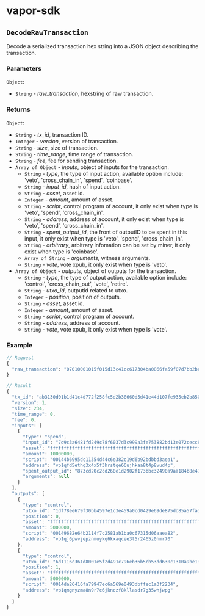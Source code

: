 # vapor-sdk

## `DecodeRawTransaction`

Decode a serialized transaction hex string into a JSON object describing the transaction.

### Parameters

`Object`:

- `String` - *raw_transaction*, hexstring of raw transaction.

### Returns

`Object`:

- `String` - *tx_id*, transaction ID.
- `Integer` - *version*, version of transaction.
- `String` - *size*, size of transaction.
- `String` - *time_range*, time range of transaction.
- `String` - *fee*, fee for sending transaction.
- `Array of Object` - *inputs*, object of inputs for the transaction.
  - `String` - *type*, the type of input action, available option include: 'veto', 'cross_chain_in', 'spend', 'coinbase'.
  - `String` - *input_id*, hash of input action.
  - `String` - *asset*, asset id.
  - `Integer` - *amount*, amount of asset.
  - `String` - *script*, control program of account, it only exist when type is 'veto', 'spend', 'cross_chain_in'.
  - `String` - *address*, address of account, it only exist when type is 'veto', 'spend', 'cross_chain_in'.
  - `String` - *spent_output_id*, the front of outputID to be spent in this input, it only exist when type is 'veto', 'spend', 'cross_chain_in'.
  - `String` - *arbitrary*, arbitrary infomation can be set by miner, it only exist when type is 'coinbase'.
  - `Array of String` - *arguments*, witness arguments.
  - `String` - *vote*, vote xpub, it only exist when type is 'veto'.
- `Array of Object` - *outputs*, object of outputs for the transaction.
  - `String` - *type*, the type of output action, available option include: 'control', 'cross_chain_out', 'vote', 'retire'.
  - `String` - *utxo_id*, outputid related to utxo.
  - `Integer` - *position*, position of outputs.
  - `String` - *asset*, asset id.
  - `Integer` - *amount*, amount of asset.
  - `String` - *script*, control program of account.
  - `String` - *address*, address of account.
  - `String` - *vote*, vote xpub, it only exist when type is 'vote'.

### Example

```js
// Request
{
  "raw_transaction": "07010001015f015d13c41cc617304ba0866fa59f07d7bb2bcab60c43e5cc79bb75a4dd97471cdcbaffffffffffffffffffffffffffffffffffffffffffffffffffffffffffffffff80ade20400011600144b6995dc11354d44c6e382c19d6b92bdbbd3aea1010002013e003cffffffffffffffffffffffffffffffffffffffffffffffffffffffffffffffffc096b102011600149682e64b2114f7c2581ab1ba0c67315d06aaea8200013e003cffffffffffffffffffffffffffffffffffffffffffffffffffffffffffffffffc096b10201160014da26416fa79947ec6a569e0493dbffec1a3f223400"
}

// Result
{
  "tx_id": "ab3130d01b1d41c4d772f258fc5d2b38660d5d41e44d107fe935eb2b85015990",
  "version": 1,
  "size": 234,
  "time_range": 0,
  "fee": 0,
  "inputs": [
    {
      "type": "spend",
      "input_id": "7d9c3a6481fd249c78f6037d3c999a3fe753882bd13e072cecc8ce92fbbbb41b",
      "asset": "ffffffffffffffffffffffffffffffffffffffffffffffffffffffffffffffff",
      "amount": 10000000,
      "script": "00144b6995dc11354d44c6e382c19d6b92bdbbd3aea1",
      "address": "vp1qfd5ethq3x4x5f3hrstqe66ujhkaa8t4p8vud4p",
      "spent_output_id": "873cd20c2cd260e1d2902f173bbc32490a9aa184b8e47aaedf3f37d7bf5225dd",
      "arguments": null
    }
  ],
  "outputs": [
    {
      "type": "control",
      "utxo_id": "1df78ee679f30bb4597e1c3e459a0cd0429e69de875dd85a57fa34f94a59aba4",
      "position": 0,
      "asset": "ffffffffffffffffffffffffffffffffffffffffffffffffffffffffffffffff",
      "amount": 5000000,
      "script": "00149682e64b2114f7c2581ab1ba0c67315d06aaea82",
      "address": "vp1qj6pwvjepznmuykq6kxaqcee3t5r2465z0hmr70"
    },
    {
      "type": "control",
      "utxo_id": "6d1116c361d8001e5f2d491c796eb36b5cb53dd630c1310a9be13742fd6e9cbc",
      "position": 1,
      "asset": "ffffffffffffffffffffffffffffffffffffffffffffffffffffffffffffffff",
      "amount": 5000000,
      "script": "0014da26416fa79947ec6a569e0493dbffec1a3f2234",
      "address": "vp1qmgnyzma8n9r7c6jknczf8kllasdr7g35whjwpg"
    }
  ]
}
```

